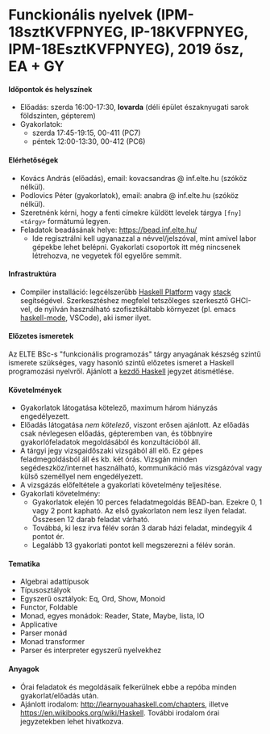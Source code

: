 # Funckionális nyelvek (IPM-18sztKVFPNYEG, IP-18KVFPNYEG, IPM-18EsztKVFPNYEG), 2019 ősz, EA + GY

#### Időpontok és helyszínek

- Előadás: szerda 16:00-17:30, **lovarda** (déli épület északnyugati sarok földszinten, gépterem)
- Gyakorlatok: 
  + szerda 17:45-19:15, 00-411 (PC7)
  + péntek 12:00-13:30, 00-412 (PC6)

#### Elérhetőségek

- Kovács András (előadás), email: kovacsandras @ inf.elte.hu (szóköz nélkül).
- Podlovics Péter (gyakorlatok), email: anabra @ inf.elte.hu (szóköz nélkül).
- Szeretnénk kérni, hogy a fenti címekre küldött levelek tárgya `[fny] <tárgy>` formátumú legyen.
- Feladatok beadásának helye: https://bead.inf.elte.hu/
  + Ide regisztrálni kell ugyanazzal a névvel/jelszóval, mint amivel labor
    gépekbe lehet belépni. Gyakorlati csoportok itt még nincsenek létrehozva,
    ne vegyetek föl egyelőre semmit.

#### Infrastruktúra

- Compiler installáció: legcélszerűbb [Haskell Platform](https://www.haskell.org/platform/) vagy [stack](https://docs.haskellstack.org/en/stable/README/) segítségével. Szerkesztéshez megfelel tetszőleges szerkesztő GHCI-vel, de nyilván használható szofisztikáltabb környezet (pl. emacs [haskell-mode](http://haskell.github.io/haskell-mode/), VSCode), aki ismer ilyet.

#### Előzetes ismeretek

Az ELTE BSc-s "funkcionális programozás" tárgy anyagának készség szintű ismerete szükséges, vagy hasonló szintű előzetes ismeret a Haskell programozási nyelvről. Ajánlott a [kezdő Haskell](http://lambda.inf.elte.hu/Index.xml) jegyzet átismétlése.

#### Követelmények

- Gyakorlatok látogatása kötelező, maximum három hiányzás engedélyezett.
- Előadás látogatása *nem kötelező*, viszont erősen ajánlott. Az előadás csak névlegesen előadás, gépteremben van, és többnyire gyakorlófeladatok megoldásából és konzultációból áll.
- A tárgyi jegy vizsgaidőszaki vizsgából áll elő. Ez gépes feladmegoldásból áll és kb. két órás. Vizsgán minden segédeszköz/internet használható, kommunikáció más vizsgázóval vagy külső személlyel nem engedélyezett.
- A vizsgázás előfeltétele a gyakorlati követelmény teljesítése.
- Gyakorlati követelmény:
  + Gyakorlatok elején 10 perces feladatmegoldás BEAD-ban. Ezekre 0, 1 vagy 2 pont kapható. Az első gyakorlaton
    nem lesz ilyen feladat. Összesen 12 darab feladat várható.
  + Továbbá, ki lesz írva félév során 3 darab házi feladat, mindegyik 4 pontot ér. 
  + Legalább 13 gyakorlati pontot kell megszerezni a félév során. 
  
#### Tematika

- Algebrai adattípusok
- Típusosztályok
- Egyszerű osztályok: Eq, Ord, Show, Monoid
- Functor, Foldable
- Monad, egyes monádok: Reader, State, Maybe, lista, IO
- Applicative
- Parser monád
- Monad transformer
- Parser és interpreter egyszerű nyelvekhez
  
#### Anyagok

- Órai feladatok és megoldásaik felkerülnek ebbe a repóba minden gyakorlat/előadás után. 
- Ajánlott irodalom: http://learnyouahaskell.com/chapters, illetve https://en.wikibooks.org/wiki/Haskell. További irodalom órai jegyzetekben lehet hivatkozva.
